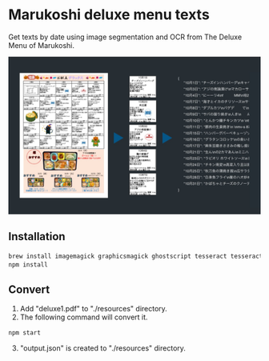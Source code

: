 # Marukoshi deluxe menu texts

Get texts by date using image segmentation and OCR from The Deluxe Menu of Marukoshi.

![](https://github.com/passionate-engineer/marukoshi-deluxe-menu/blob/master/docs/kv.jpg)

## Installation

```bash
brew install imagemagick graphicsmagick ghostscript tesseract tesseract-lang
npm install
```

## Convert

1. Add "deluxe1.pdf" to "./resources" directory.
2. The following command will convert it.

```bash
npm start
```

3. "output.json" is created to  "./resources" directory.
